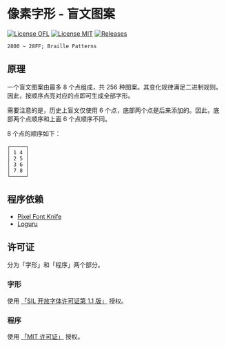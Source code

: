 # 像素字形 - 盲文图案

[![License OFL](https://img.shields.io/badge/license-OFL--1.1-orange)](LICENSE-OFL)
[![License MIT](https://img.shields.io/badge/license-MIT-green)](LICENSE-MIT)
[![Releases](https://img.shields.io/github/v/release/TakWolf/pixel-glyphs-braille-patterns)](https://github.com/TakWolf/pixel-glyphs-braille-patterns/releases)

`2800 ~ 28FF; Braille Patterns`

## 原理

一个盲文图案由最多 8 个点组成，共 256 种图案。其变化规律满足二进制规则。因此，按顺序点亮对应的点即可生成全部字形。

需要注意的是，历史上盲文仅使用 6 个点，底部两个点是后来添加的。因此，底部两个点顺序和上面 6 个点顺序不同。

8 个点的顺序如下：

```text
┌─────┐
│ 1 4 │
│ 2 5 │
│ 3 6 │
│ 7 8 │
└─────┘
```

## 程序依赖

- [Pixel Font Knife](https://github.com/TakWolf/pixel-font-knife)
- [Loguru](https://github.com/Delgan/loguru)

## 许可证

分为「字形」和「程序」两个部分。

### 字形

使用 [「SIL 开放字体许可证第 1.1 版」](LICENSE-OFL) 授权。

### 程序

使用 [「MIT 许可证」](LICENSE-MIT) 授权。
